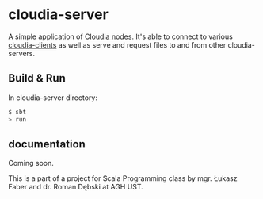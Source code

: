 # cloudia-server

A simple application of [Cloudia nodes](https://github.com/mprzewie/cloudia-utils). It's able to connect to various [cloudia-clients](https://github.com/mprzewie/cloudia-client) as well as serve and request files to and from other cloudia-servers.

## Build & Run ##
In cloudia-server directory:
```sh
$ sbt
> run
```

## documentation
Coming soon.

This is a part of a project for Scala Programming class by mgr. Łukasz Faber and dr. Roman Dębski at AGH UST.
